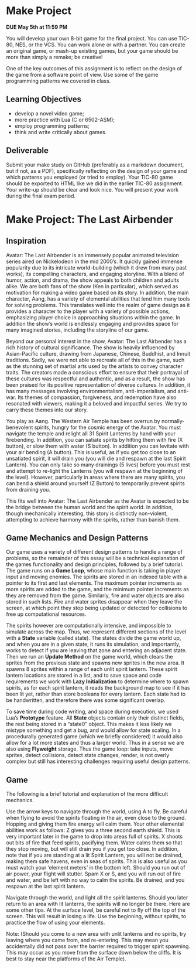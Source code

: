 # Make Project

**DUE May 5th at 11:59 PM**

You will develop your own 8-bit game for the final project. You can
use TIC-80, NES, or the VCS. You can work alone or with a partner. You
can create an original game, or mash-up existing games, but your game
should be more than simply a remake; be creative!

One of the key outcomes of this assignment is to reflect on the design
of the game from a software point of view. Use some of the game
programming patterns we covered in class. 


## Learning Objectives

- develop a novel video game;
- more practice with Lua (C or 6502-ASM);
- employ programming patterns;
- think and write critically about games.

## Deliverable

Submit your make study on GitHub (preferably as a markdown document,
but if not, as a PDF), specifically reflecting on the design of your
game and which patterns you employed (or tried to employ). Your
TIC-80 game should be exported to HTML like we did in the earlier
TIC-80 assignment. Your write-up should be clear and look nice.  You
will present your work during the final exam period.

# Make Project: The Last Airbender

## Inspiration

Avatar: The Last Airbender is an immensely popular animated television series aired on Nickelodeon in the mid 2000’s. It quickly gained immense popularity due to its intricate world-building (which it drew from many past works), its compelling characters, and engaging storyline. With a blend of humor, action, and drama, the show appeals to both children and adults alike. We are both fans of the show (Ken in particular), which served as motivation for making a video game based on its story. In addition, the main character, Aang, has a variety of elemental abilities that lend him many tools for solving problems. This translates well into the realm of game design as it provides a character to the player with a variety of possible actions, emphasizing player choice in approaching situations within the game. In addition the show’s world is endlessly engaging and provides space for many imagined stories, including the storyline of our game. 

Beyond our personal interest in the show, Avatar: The Last Airbender has a rich history of cultural significance. The show is heavily influenced by Asian-Pacific culture, drawing from Japanese, Chinese, Buddhist, and Innuit traditions. Sadly, we were not able to recreate all of this in the game, such as the stunning set of martial arts used by the artists to convey character traits. The creators made a conscious effort to ensure that their portrayal of these cultures was respectful and authentic, and as a result, the show has been praised for its positive representation of diverse cultures. In addition, it has many messages involving environmentalism, anti-imperialism, and anti-war. Its themes of compassion, forgiveness, and redemption have also resonated with viewers, making it a beloved and impactful series. We try to carry these themes into our story. 

You play as Aang. The Western Air Temple has been overrun by normally-benevolent spirits, hungry for the cosmic energy of the Avatar. You must navigate the temple and relight all 31 Spirit Lanterns by hand with your firebending. In addition, you can satiate spirits by hitting them with fire (X button), or slow them with water (S button). In addition you can levitate with your air bending (A button). This is useful, as if you get too close to an unsatiated spirit, it will drain you (you will die and respawn at the last Spirit Lantern). You can only take so many drainings (5 lives) before you must rest and attempt to re-light the Lanterns (you will respawn at the beginning of the level). However, particularly in areas where there are many spirits, you can bend a shield around yourself (Z Button) to temporarily prevent spirits from draining you. 
	
This fits well into Avatar: The Last Airbender as the Avatar is expected to be the bridge between the human world and the spirit world. In addition, though mechanically interesting, this story is distinctly non-violent, attempting to achieve harmony with the spirits, rather than banish them. 

## Game Mechanics and Design Patterns

Our game uses a variety of different design patterns to handle a range of problems, so the remainder of this essay will be a technical explanation of the games functionality and design principles, followed by a brief tutorial. 
The game runs on a **Game Loop**, whose main function is taking in player input and moving enemies. The spirits are stored in an indexed table with a pointer to its first and last elements. The maximum pointer increments as more spirits are added to the game, and the minimum pointer increments as they are removed from the game. Similarly, fire and water objects are also stored in such lists. Fire and water sprites disappear when they leave the screen, at which point they stop being updated or detected for collisions to free up computational resources. 

The spirits however are computationally intensive, and impossible to simulate across the map. Thus, we represent different sections of the level with a **State** variable (called state). The states divide the game world up, and when you are in a given state, it runs its simulation, and importantly, works to detect if you are leaving that zone and entering an adjacent state. Then we run an **Update Method** on the game world, which clears the sprites from the previous state and spawns new sprites in the new area. It spawns 8 sprites within a range of each unlit spirit lantern. These spirit lantern locations are stored in a list, and to save space and code requirements we work with **Lazy Initialization** to determine where to spawn spirits, as for each spirit lantern, it reads the background map to see if it has been lit yet, rather than store booleans for every lantern. Each state had to be handwritten, and therefore there was some significant overlap. 
	
To save time during code writing, and space during execution, we used Lua’s **Prototype** feature. All **State** objects contain only their distinct fields, the rest being stored in a “state0” object. This makes it less likely we mistype something and get a bug, and would allow for state scaling. In a procedurally generated game (which we briefly considered) it would also allow for a lot more states and thus a larger world. Thus in a sense we are also using **Flyweight** storage. Thus the game loop: take inputs, move sprites, detect collisions, detect state changes, render, is not overly complex but still has interesting challenges requiring useful design patterns. 

## Game

The following is a brief tutorial and explanation of the more difficult mechanics. 

Use the arrow keys to navigate through the world, using A to fly. Be careful when flying to avoid the spirits floating in the air, even close to the ground. Hopping and giving them fire energy will calm them. Your other elemental abilities work as follows: Z gives you a three second earth shield. This is very important later in the game to drop into areas full of spirits. X shoots out bits of fire that feed spirits, pacifying them. Water calms them so that they stop moving, but will still drain you if you get too close. In addition, note that if you are standing at a lit Spirit Lantern, you will not be drained, making them safe havens, even in seas of spirits. This is also useful as you must watch your ‘element meters’ in the bottom left. Should you run out of air power, your flight will stutter. Spam X or S, and you will run out of fire and water, and be left with no way to calm the spirits. Be drained, and you respawn at the last spirit lantern. 

Navigate through the world, and light all the spirit lanterns. Should you later return to an area with lit lanterns, the spirits will no longer be there. Here are some other tips. At the surface level, be careful not to fly off the top of the screen. This will result in losing a life. Use the beginning, without spirits, to practice the flow of using your elements. 

Note: (Should you come to a new area with unlit lanterns and no spirits, try leaving where you came from, and re-entering. This may mean you accidentally did not pass over the barrier required to trigger spirit spawning. This may occur as you move from the surface down below the cliffs. It is best to stay near the platforms of the Air Temple). 

